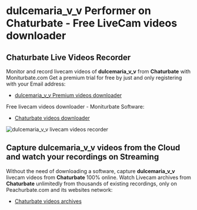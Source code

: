 # dulcemaria_v_v Performer on Chaturbate - Free LiveCam videos downloader

## Chaturbate Live Videos Recorder

Monitor and record livecam videos of **dulcemaria_v_v** from **Chaturbate** with Moniturbate.com
Get a premium trial for free by just and only registering with your Email address:
* [dulcemaria_v_v Premium videos downloader](https://moniturbate.com/request-demo-licence-key.html)

Free livecam videos downloader - Moniturbate Software:
* [Chaturbate videos downloader](https://moniturbate.com/moniturbate-download-software.html)

![dulcemaria_v_v livecam videos recorder](https://peachurnet.com/templates/moniturbate-software.png)


## Capture dulcemaria_v_v videos from the Cloud and watch your recordings on Streaming

Without the need of downloading a software, capture **dulcemaria_v_v** livecam videos from **Chaturbate** 100% online.
Watch Livecam archives from **Chaturbate** unlimitedly from thousands of existing recordings, only on Peachurbate.com and its websites network:
* [Chaturbate videos archives](https://peachurnet.com/)